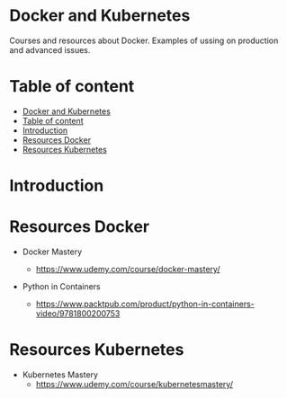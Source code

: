 # Docker and Kubernetes

Courses and resources about Docker. Examples of ussing on production and advanced issues.

# Table of content
<!-- TOC -->

- [Docker and Kubernetes](#docker-and-kubernetes)
- [Table of content](#table-of-content)
- [Introduction](#introduction)
- [Resources Docker](#resources-docker)
- [Resources Kubernetes](#resources-kubernetes)

<!-- /TOC -->


# Introduction

# Resources Docker

- Docker Mastery
    - https://www.udemy.com/course/docker-mastery/

- Python in Containers
    - https://www.packtpub.com/product/python-in-containers-video/9781800200753

# Resources Kubernetes

- Kubernetes Mastery
    - https://www.udemy.com/course/kubernetesmastery/
